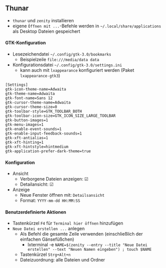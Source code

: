 ## Thunar

- `thunar` und `zenity` installieren
- eigene `Öffnen mit ...`-Befehle werden in `~/.local/share/applications` als Desktop Dateien gespeichert

#### GTK-Konfiguration

- Lesezeichendatei `~/.config/gtk-3.0/bookmarks`
  - Beispielzeile `file:///media/data data`
- Konfigurationsdatei `~/.config/gtk-3.0/settings.ini`
  - kann auch mit `lxappearance` konfiguriert werden (Paket `lxappearance-gtk3`)

```
[Settings]
gtk-icon-theme-name=Adwaita
gtk-theme-name=Adwaita
gtk-font-name=Sans 12
gtk-cursor-theme-name=Adwaita
gtk-cursor-theme-size=0
gtk-toolbar-style=GTK_TOOLBAR_BOTH
gtk-toolbar-icon-size=GTK_ICON_SIZE_LARGE_TOOLBAR
gtk-button-images=1
gtk-menu-images=1
gtk-enable-event-sounds=1
gtk-enable-input-feedback-sounds=1
gtk-xft-antialias=1
gtk-xft-hinting=1
gtk-xft-hintstyle=hintmedium
gtk-application-prefer-dark-theme=true
```

#### Konfiguration

- Ansicht
  - Verborgene Dateien anzeigen: ☑
  - Detailansicht: ☑
- Anzeige
  - Neue Fenster öffnen mit: `Detailsansicht`
  - Format: `YYYY-mm-dd HH:MM:SS`

#### Benutzerdefinierte Aktionen

- Tastenkürzel `F4` für `Terminal hier öffnen` hinzufügen
- `Neue Datei erstellen ...` anlegen
  - Als Befehl die gesamte Zeile verwenden (einschließlich der einfachen Gänsefüßchen)
    - lxterminal -e `NAME=$(zenity --entry --title "Neue Datei erstellen" --text "Neuen Namen eingeben") ; touch $NAME`
  - Tastenkürzel `Strg+Alt+n`
  - Dateizuordnung: alle Dateien und Ordner
